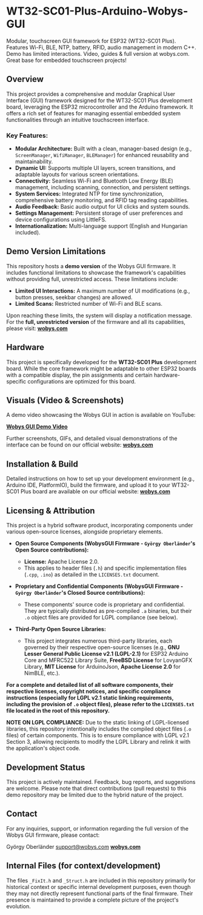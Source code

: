 # WT32-SC01-Plus-Arduino-Wobys-GUI

Modular, touchscreen GUI framework for ESP32 (WT32-SC01 Plus). Features Wi-Fi, BLE, NTP, battery, RFID, audio management in modern C++. Demo has limited interactions. Video, guides & full version at wobys.com. Great base for embedded touchscreen projects!

## Overview

This project provides a comprehensive and modular Graphical User Interface (GUI) framework designed for the WT32-SC01 Plus development board, leveraging the ESP32 microcontroller and the Arduino framework. It offers a rich set of features for managing essential embedded system functionalities through an intuitive touchscreen interface.

### Key Features:

*   **Modular Architecture:** Built with a clean, manager-based design (e.g., `ScreenManager`, `WifiManager`, `BLEManager`) for enhanced reusability and maintainability.
*   **Dynamic UI:** Supports multiple UI layers, screen transitions, and adaptable layouts for various screen orientations.
*   **Connectivity:** Seamless Wi-Fi and Bluetooth Low Energy (BLE) management, including scanning, connection, and persistent settings.
*   **System Services:** Integrated NTP for time synchronization, comprehensive battery monitoring, and RFID tag reading capabilities.
*   **Audio Feedback:** Basic audio output for UI clicks and system sounds.
*   **Settings Management:** Persistent storage of user preferences and device configurations using LittleFS.
*   **Internationalization:** Multi-language support (English and Hungarian included).

## Demo Version Limitations

This repository hosts a **demo version** of the Wobys GUI firmware. It includes functional limitations to showcase the framework's capabilities without providing full, unrestricted access. These limitations include:

*   **Limited UI Interactions:** A maximum number of UI modifications (e.g., button presses, seekbar changes) are allowed.
*   **Limited Scans:** Restricted number of Wi-Fi and BLE scans.

Upon reaching these limits, the system will display a notification message. For the **full, unrestricted version** of the firmware and all its capabilities, please visit: **[wobys.com](https://wobys.com/)**

## Hardware

This project is specifically developed for the **WT32-SC01 Plus** development board. While the core framework might be adaptable to other ESP32 boards with a compatible display, the pin assignments and certain hardware-specific configurations are optimized for this board.

## Visuals (Video & Screenshots)

A demo video showcasing the Wobys GUI in action is available on YouTube:

**[Wobys GUI Demo Video](https://www.youtube.com/watch?v=vYAENE0a03o)**

Further screenshots, GIFs, and detailed visual demonstrations of the interface can be found on our official website: **[wobys.com](https://wobys.com/)**

## Installation & Build

Detailed instructions on how to set up your development environment (e.g., Arduino IDE, PlatformIO), build the firmware, and upload it to your WT32-SC01 Plus board are available on our official website: **[wobys.com](https://wobys.com/)**

## Licensing & Attribution

This project is a hybrid software product, incorporating components under various open-source licenses, alongside proprietary elements.

*   **Open Source Components (WobysGUI Firmware - `György Oberländer`'s Open Source contributions):**
    *   **License:** Apache License 2.0.
    *   This applies to header files (`.h`) and specific implementation files (`.cpp`, `.ino`) as detailed in the `LICENSES.txt` document.

*   **Proprietary and Confidential Components (WobysGUI Firmware - `György Oberländer`'s Closed Source contributions):**
    *   These components' source code is proprietary and confidential. They are typically distributed as pre-compiled `.a` binaries, but their `.o` object files are provided for LGPL compliance (see below).

*   **Third-Party Open Source Libraries:**
    *   This project integrates numerous third-party libraries, each governed by their respective open-source licenses (e.g., **GNU Lesser General Public License v2.1 (LGPL-2.1)** for ESP32 Arduino Core and MFRC522 Library Suite, **FreeBSD License** for LovyanGFX Library, **MIT License** for ArduinoJson, **Apache License 2.0** for NimBLE, etc.).

**For a complete and detailed list of all software components, their respective licenses, copyright notices, and specific compliance instructions (especially for LGPL v2.1 static linking requirements, including the provision of `.o` object files), please refer to the `LICENSES.txt` file located in the root of this repository.**

**NOTE ON LGPL COMPLIANCE:** Due to the static linking of LGPL-licensed libraries, this repository intentionally includes the compiled object files (`.o` files) of certain components. This is to ensure compliance with LGPL v2.1 Section 3, allowing recipients to modify the LGPL Library and relink it with the application's object code.

## Development Status

This project is actively maintained. Feedback, bug reports, and suggestions are welcome. Please note that direct contributions (pull requests) to this demo repository may be limited due to the hybrid nature of the project.

## Contact

For any inquiries, support, or information regarding the full version of the Wobys GUI firmware, please contact:

György Oberländer
[support@wobys.com](mailto:support@wobys.com)
**[wobys.com](https://wobys.com/)**

## Internal Files (for context/development)

The files `_FixIt.h` and `_Struct.h` are included in this repository primarily for historical context or specific internal development purposes, even though they may not directly represent functional parts of the final firmware. Their presence is maintained to provide a complete picture of the project's evolution.
